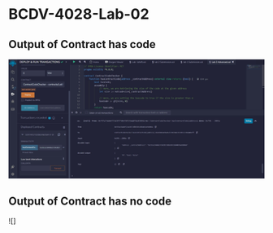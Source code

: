 # BCDV-4028-Lab-02
## Output of Contract has code
![](https://github.com/FirasAbassi1994/BCDV-4028-Lab-02/blob/main/ContractDoesNotHaveCode.JPG?raw=true)
## Output of Contract has no code
![]
